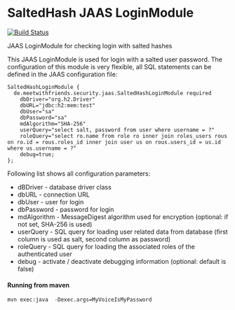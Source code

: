 SaltedHash JAAS LoginModule
======================

[![Build Status](https://travis-ci.org/Develman/saltedhash-jaas-module.png?branch=master)](https://travis-ci.org/Develman/saltedhash-jaas-module)

JAAS LoginModule for checking login with salted hashes


This JAAS LoginModule is used for login with a salted user password. The configuration of this module is very flexible, all SQL statements can be defined in the JAAS configuration file: 

```
SaltedHashLoginModule {
  de.meetwithfriends.security.jaas.SaltedHashLoginModule required 
    dbDriver="org.h2.Driver"
    dbURL="jdbc:h2:mem:test"
    dbUser="sa"
    dbPassword="sa"
    mdAlgorithm="SHA-256"
    userQuery="select salt, password from user where username = ?"
    roleQuery="select ro.name from role ro inner join roles_users rous on ro.id = rous.roles_id inner join user us on rous.users_id = us.id where us.username = ?"
    debug=true;
};
```

Following list shows all configuration parameters: 
* dBDriver - database driver class
* dbURL - connection URL 
* dbUser - user for login
* dbPassword - password for login
* mdAlgorithm - MessageDigest algorithm used for encryption (optional: if not set, SHA-256 is used)
* userQuery - SQL query for loading user related data from database (first column is used as salt, second column as password)
* roleQuery - SQL query for loading the associated roles of the authenticated user
* debug - activate / deactivate debugging information (optional: default is false) 


#### Running from maven 
```
mvn exec:java  -Dexec.args=MyVoiceIsMyPassword
```
